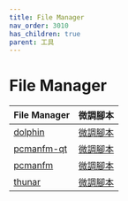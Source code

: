 ```yaml
---
title: File Manager
nav_order: 3010
has_children: true
parent: 工具
---
```



# File Manager

| File Manager | 微調腳本 |
| --- | --- |
| [dolphin](https://samwhelp.github.io/note-about-debian/read/subject/tool/file-manager/dolphin.html) | [微調腳本](https://github.com/samwhelp/debian-adjustment/tree/main/prototype/tool/dolphin) |
| [pcmanfm-qt](https://samwhelp.github.io/note-about-debian/read/subject/tool/file-manager/pcmanfm-qt.html) | [微調腳本](https://github.com/samwhelp/debian-adjustment/tree/main/prototype/tool/pcmanfm-qt) |
| [pcmanfm](https://samwhelp.github.io/note-about-debian/read/subject/tool/file-manager/pcmanfm.html) | [微調腳本](https://github.com/samwhelp/debian-adjustment/tree/main/prototype/tool/pcmanfm) |
| [thunar](https://samwhelp.github.io/note-about-debian/read/subject/tool/file-manager/thunar.html) | [微調腳本](https://github.com/samwhelp/debian-adjustment/tree/main/prototype/tool/thunar) |
